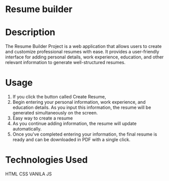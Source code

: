 # Resume builder

# Description
The Resume Builder Project is a web application that allows users to create and customize professional resumes with ease. It provides a user-friendly interface for adding personal details, work experience, education, and other relevant information to generate well-structured resumes.
 
# Usage
 1. If you click the button called Create Resume,
 2. Begin entering your personal information, work experience, and education details. As you input this information, the resume will be generated simultaneously on the screen.
 3. Easy way to create a resume
 4. As you continue adding information, the resume will update automatically.
 5. Once you've completed entering your information, the final resume is ready and can be downloaded in PDF with a single click.

 # Technologies Used
 HTML
 CSS
 VANILA JS
